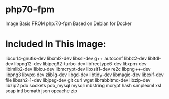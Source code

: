 # php70-fpm

Image Basis FROM php:7.0-fpm
Based on Debian for Docker

# Included In This Image:

libcurl4-gnutls-dev
libxml2-dev
libssl-dev
g++ 
autoconf 
libbz2-dev 
libltdl-dev
libpng12-dev
libjpeg62-turbo-dev 
libfreetype6-dev 
libxpm-dev 
libimlib2-dev 
libicu-dev 
libmcrypt-dev 
libxslt1-dev 
re2c
libpng++-dev 
libpng3 
libvpx-dev 
zlib1g-dev 
libgd-dev 
libtidy-dev 
libmagic-dev 
libexif-dev 
file 
libssh2-1-dev 
libjpeg-dev 
git 
curl 
wget 
librabbitmq-dev 
libzip-dev 
libzip2
pdo 
sockets 
pdo_mysql 
mysqli 
mbstring 
mcrypt 
hash 
simplexml 
xsl 
soap 
intl 
bcmath 
json 
opcache 
zip
